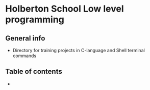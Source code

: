 # Holberton School Low level programming

## General info
* Directory for training projects in C-language and Shell terminal commands

## Table of contents
* 
